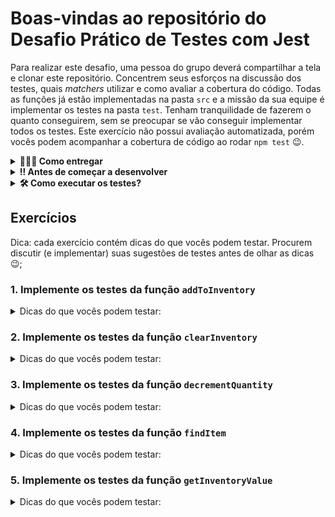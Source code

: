 # Boas-vindas ao repositório do Desafio Prático de Testes com Jest

Para realizar este desafio, uma pessoa do grupo deverá compartilhar a tela e clonar este repositório. Concentrem seus esforços na discussão dos testes, quais _matchers_ utilizar e como avaliar a cobertura do código. Todas as funções já estão implementadas na pasta `src` e a missão da sua equipe é implementar os testes na pasta `test`. Tenham tranquilidade de fazerem o quanto conseguirem, sem se preocupar se vão conseguir implementar todos os testes. Este exercício não possui avaliação automatizada, porém vocês podem acompanhar a cobertura de código ao rodar `npm test` 😉.

<details>
  <summary><strong>🤷🏽‍♀️ Como entregar</strong></summary><br />

  Para entregar o exercício sua equipe deverá criar um *Pull Request* neste repositório.

  Lembre-se que você pode consultar nosso conteúdo sobre [Git & GitHub](https://app.betrybe.com/course/4d67f5b4-34a6-489f-a205-b6c7dc50fc16/) e nosso [Blog - Git & GitHub](https://blog.betrybe.com/tecnologia/git-e-github/) sempre que precisar!
</details>

<details>
<summary>
  <strong>‼️ Antes de começar a desenvolver</strong>
</summary>

Para a pessoa compartilhando a tela:

1. Clone o repositório
  * `git clone git@github.com:tryber/sd-0x-exercise-inventory-tests.git`.
  * Entre na pasta do repositório que você acabou de clonar:
    * `cd sd-0x-exercise-inventory-tests`

2. Instale as dependências e inicialize o exercício
  * Instale as dependências:
    * `npm install`

3. Crie uma branch a partir da branch `main`
  * Verifique que você está na branch `main`
    * Exemplo: `git branch`
  * Se não estiver, mude para a branch `main`
    * Exemplo: `git checkout main`
  * Agora, crie uma branch onde vai guardar os `commits` do exercício
    * Você deve criar uma branch no seguinte formato: `equipe-x-nome-do-exercicio`
    * Exemplo: `git checkout -b equipe-1-inventory-tests`

4. Quando fizer mudanças, adicione-as ao _stage_ do Git e faça um `commit`
  * Verifique que as mudanças ainda não estão no _stage_
    * Exemplo: `git status` (deve aparecer as alterações realizadas em vermelho)
  * Adicione o novo arquivo ao _stage_ do Git
      * Exemplo:
        * `git add .` (adicionando todas as mudanças - _que estavam em vermelho_ - ao stage do Git)
        * `git status` (deve aparecer listado os arquivos em verde)
  * Faça o `commit` inicial
      * Exemplo:
        * `git commit -m 'iniciando o exercício. VAMOS COM TUDO :rocket:'` (fazendo o primeiro commit)
        * `git status` (deve aparecer uma mensagem tipo _nothing to commit_ )

5. Adicione a sua branch com o novo `commit` ao repositório remoto
  * Usando o exemplo anterior: `git push -u origin equipe-1-inventory-tests`

6. Crie um novo `Pull Request` _(PR)_
  * Vá até a página de _Pull Requests_ do [repositório no GitHub](https://github.com/tryber/sd-0x-exercise-magic-card/pulls)
  * Clique no botão verde _"New pull request"_
  * Clique na caixa de seleção _"Compare"_ e escolha a sua branch **com atenção**
    * Coloque um título para a sua _Pull Request_
    * Exemplo: _"Cria tela de busca"_
  * Clique no botão verde _"Create pull request"_
  * Adicione uma descrição para o _Pull Request_, um título claro que o identifique, e clique no botão verde _"Create pull request"_
  * **Não se preocupe em preencher mais nada por enquanto!**
  * Volte até a [página de _Pull Requests_ do repositório](https://github.com/tryber/sd-0x-exercise-magic-card/pulls) e confira que o seu _Pull Request_ está criado

</details>

<details>
<summary>
  <strong>🛠 Como executar os testes?</strong>
</summary>

Para executar todos os testes utilize o comando: `npm test`.
Este exercício já está configurado para apresentar a cobertura de código. 
Para executar os testes de um arquivo específico adicione o nome do arquivo. 
Por exemplo:

```
npm test addToInventory
```

A saída da execução vai ser algo parecido com:

```
 PASS  test/addToInventory.test.js
  a função addToInventory
    ✎ todo adiciona item ao inventário
    ✎ todo lança exceção se não for passado um array

-------------------|---------|----------|---------|---------|-------------------
File               | % Stmts | % Branch | % Funcs | % Lines | Uncovered Line #s 
-------------------|---------|----------|---------|---------|-------------------
All files          |      25 |        0 |       0 |      25 |                   
 addToInventory.js |      25 |        0 |       0 |      25 | 2-5               
-------------------|---------|----------|---------|---------|-------------------
Test Suites: 1 passed, 1 total
Tests:       2 todo, 2 total
Snapshots:   0 total
Time:        0.183 s, estimated 1 s
Ran all test suites matching /addToInventory/i.
```

Cada arquivo de teste possui sugestões do que pode ser testado, na forma de `it.todo`.
Por exemplo:

```javascript
describe('a função addToInventory', () => {
  it.todo('adiciona item ao inventário');
});
```

Para implementar o teste remova o `.todo` e adicione a função com o seu teste. 
Exemplo:

```javascript
describe('a função addToInventory', () => {
  it('adiciona item ao inventário', () => {
    // seu teste vai aqui! ;)  
  });
});
```

Por fim, a execução do testes irá gerar um relatório em `coverage/lcov-report/index.html`. Acompanhem esse relatório a cada novo teste implementado, e discutam testes que vocês possam implementar para aumentar a cobertura de código.

</details>

## Exercícios

Dica: cada exercício contém dicas do que vocês podem testar. Procurem discutir (e implementar) suas sugestões de testes antes de olhar as dicas 😉;

### 1. Implemente os testes da função `addToInventory`

<details>
<summary>
  Dicas do que vocês podem testar:
</summary>

* Se ao chamar a função passando um novo item o tamanho do array aumentou em um;
* Se ao chamar a função passando um novo item o array contém o novo item; Lembrem que o valor que estamos [avaliando é um objeto dentro de um array](https://jestjs.io/pt-BR/docs/expect#tocontainequalitem).
* Se ao chamar a função sem parâmetros lança a exceção `O inventário deve ser um array`. Lembrem de envolver a chamada da função em uma nova função [para que o Jest possa capturar o erro.](https://jestjs.io/pt-BR/docs/using-matchers#exce%C3%A7%C3%B5es)

</details>


### 2. Implemente os testes da função `clearInventory`

<details>
<summary>
  Dicas do que vocês podem testar:
</summary>

* Se ao chamar a função passando um array com quatro itens, sendo que um destes tem `quantity` igual a zero:

  - o tamanho do array após chamar a função deve ser `3`;
  - o array não deve conter o item removido;

</details>

### 3. Implemente os testes da função `decrementQuantity`

<details>
<summary>
  Dicas do que vocês podem testar:
</summary>

* Se para um array contendo um item com `name: banana` e `quantity: 20`, ao chamar a função passando o array, `banana` e `5` o retorno da função é um objeto com as propriedades `name: banana` e `quantity: 15`. Além disso, teste se esse item está presente no array.
* Se para um array contendo um item com `name: banana` e `quantity: 20`, ao chamar a função passando o array, `banana` e **não** passando o terceiro argumento o retorno da função é um objeto com as propriedades `name: banana` e `quantity: 19`.
* Se para um array contendo um item com `name: banana` e `quantity: 20`, ao chamar a função passando o array, `banana` e `30` a função lança um erro `O decremento deve ser menor ou igual a quantidade atual`.

</details>

### 4. Implemente os testes da função `findItem`

<details>
<summary>
  Dicas do que vocês podem testar:
</summary>

* Se ao chamar a função passando um array, que contenha um item com o nome `banana` o retorno da função é um objeto, com a propriedade `name`, igual à `banana`.
* Se ao chamar a função passando um array, que **não** contenha um item com o nome `maça`, é lançado um erro `'O item não foi encontrado'`.

</details>

### 5. Implemente os testes da função `getInventoryValue`

<details>
<summary>
  Dicas do que vocês podem testar:
</summary>

* Se ao chamar a função passando um array vazio o retorno é `0`.
* Se ao chamar a função com um array de itens, retorna o somatório da quantidade dos itens multiplicado pelo preço. Por exemplo, para o array abaixo o retorno deve ser `525.34`. Lembrem de ter cuidado com a [comparação de números com casas decimais](https://jestjs.io/pt-BR/docs/using-matchers#n%C3%BAmeros).

```
[
  { name: 'maça', unit: 'kg', price: 5.69, quantity: 38 },
  { name: 'ovos', unit: 'dúzia', price: 5.07, quantity: 19 },
  { name: 'leite', unit: 'pacote', price: 5.19, quantity: 41 },
  { name: 'banana', unit: 'kg', price: 1.99, quantity: 0 },
]
```

Ou seja, `(38 * 5.69) + (19 * 5.07) + (41 * 5.19) + (0 * 1.99)`.

</details>
